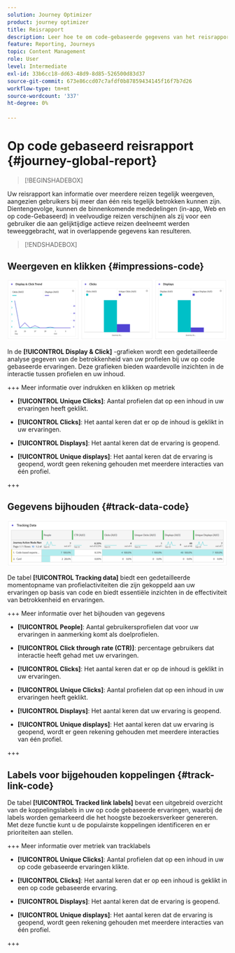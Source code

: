 ```yaml
---
solution: Journey Optimizer
product: journey optimizer
title: Reisrapport
description: Leer hoe te om code-gebaseerde gegevens van het reisrapport te gebruiken
feature: Reporting, Journeys
topic: Content Management
role: User
level: Intermediate
exl-id: 33b6cc18-dd63-48d9-8d85-526500d83d37
source-git-commit: 673e86ccd07c7afdf0b87859434145f16f7b7d26
workflow-type: tm+mt
source-wordcount: '337'
ht-degree: 0%

---
```


# Op code gebaseerd reisrapport {#journey-global-report}

>[!BEGINSHADEBOX]

Uw reisrapport kan informatie over meerdere reizen tegelijk weergeven, aangezien gebruikers bij meer dan één reis tegelijk betrokken kunnen zijn. Dientengevolge, kunnen de binnenkomende mededelingen (in-app, Web en op code-Gebaseerd) in veelvoudige reizen verschijnen als zij voor een gebruiker die aan gelijktijdige actieve reizen deelneemt werden teweeggebracht, wat in overlappende gegevens kan resulteren.

>[!ENDSHADEBOX]

## Weergeven en klikken {#impressions-code}

![](assets/code-based-display.png)

In de **[!UICONTROL Display & Click]** -grafieken wordt een gedetailleerde analyse gegeven van de betrokkenheid van uw profielen bij uw op code gebaseerde ervaringen. Deze grafieken bieden waardevolle inzichten in de interactie tussen profielen en uw inhoud.

+++ Meer informatie over indrukken en klikken op metriek

* **[!UICONTROL Unique Clicks]**: Aantal profielen dat op een inhoud in uw ervaringen heeft geklikt.

* **[!UICONTROL Clicks]**: Het aantal keren dat er op de inhoud is geklikt in uw ervaringen.

* **[!UICONTROL Displays]**: Het aantal keren dat de ervaring is geopend.

* **[!UICONTROL Unique displays]**: Het aantal keren dat de ervaring is geopend, wordt geen rekening gehouden met meerdere interacties van één profiel.

+++

## Gegevens bijhouden {#track-data-code}

![](assets/code-based-tracking-data.png)

De tabel **[!UICONTROL Tracking data]** biedt een gedetailleerde momentopname van profielactiviteiten die zijn gekoppeld aan uw ervaringen op basis van code en biedt essentiële inzichten in de effectiviteit van betrokkenheid en ervaringen.

+++ Meer informatie over het bijhouden van gegevens

* **[!UICONTROL People]**: Aantal gebruikersprofielen dat voor uw ervaringen in aanmerking komt als doelprofielen.

* **[!UICONTROL Click through rate (CTR)]**: percentage gebruikers dat interactie heeft gehad met uw ervaringen.

* **[!UICONTROL Clicks]**: Het aantal keren dat er op de inhoud is geklikt in uw ervaringen.

* **[!UICONTROL Unique Clicks]**: Aantal profielen dat op een inhoud in uw ervaringen heeft geklikt.

* **[!UICONTROL Displays]**: Het aantal keren dat uw ervaring is geopend.

* **[!UICONTROL Unique displays]**: Het aantal keren dat uw ervaring is geopend, wordt er geen rekening gehouden met meerdere interacties van één profiel.

+++

## Labels voor bijgehouden koppelingen {#track-link-code}

De tabel **[!UICONTROL Tracked link labels]** bevat een uitgebreid overzicht van de koppelingslabels in uw op code gebaseerde ervaringen, waarbij de labels worden gemarkeerd die het hoogste bezoekersverkeer genereren. Met deze functie kunt u de populairste koppelingen identificeren en er prioriteiten aan stellen.

+++ Meer informatie over metriek van tracklabels

* **[!UICONTROL Unique Clicks]**: Aantal profielen dat op een inhoud in uw op code gebaseerde ervaringen klikte.

* **[!UICONTROL Clicks]**: Het aantal keren dat er op een inhoud is geklikt in een op code gebaseerde ervaring.

* **[!UICONTROL Displays]**: Het aantal keren dat de ervaring is geopend.

* **[!UICONTROL Unique displays]**: Het aantal keren dat de ervaring is geopend, wordt geen rekening gehouden met meerdere interacties van één profiel.

+++
